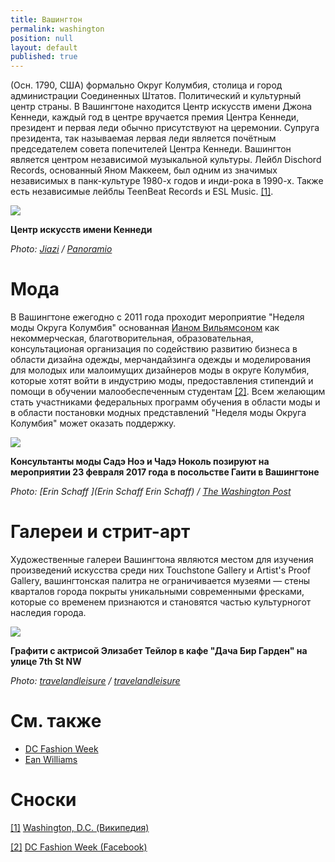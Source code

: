 ```yaml
---
title: Вашингтон
permalink: washington
position: null
layout: default
published: true
---
```


(Осн. 1790, США) формально Округ Колумбия, столица и город администрации Соединенных Штатов. Политический и культурный центр страны. В Вашингтоне находится Центр искусств имени Джона Кеннеди, каждый год в центре вручается премия Центра Кеннеди, президент и первая леди обычно присутствуют на церемонии. Супруга президента, так называемая лервая леди является почётным председателем совета попечителей Центра Кеннеди. Вашингтон является центром независимой музыкальной культуры. Лейбл Dischord Records, основанный Яном Маккеем, был одним из значимых независимых в панк-культуре 1980-х годов и инди-рока в 1990-х. Также есть независимые лейблы TeenBeat Records и ESL Music. <span id="a1">[\[1\]](#f1)</span>.

![](https://upload.wikimedia.org/wikipedia/commons/c/cf/Kennedy_Center_-_panoramio.jpg)

**Центр искусств имени Кеннеди**

*Photo: [Jiazi](jiazi) / [Panoramio ](http://example.net/)*

# Мода

В Вашингтоне ежегодно с 2011 года проходит мероприятие "Неделя моды Округа Колумбия" основанная [Ианом Вильямсоном](williams-ean) как некоммерческая, благотворительная, образовательная, консультационая организация по содействию развитию бизнеса в области дизайна одежды, мерчандайзинга одежды и моделирования для молодых или малоимущих дизайнеров моды в округе Колумбия, которые хотят войти в индустрию моды, предоставления стипендий и помощи в обучении малообеспеченным студентам <span id="a2">[\[2\]](#f2)</span>. Всем желающим стать участниками федеральных программ обучения в области моды и в области постановки модных представлений "Неделя моды Округа Колумбия" может оказать поддержку.


![](https://www.washingtonpost.com/resizer/C1DSbEIaXHSkBXnEsODl5f9yZDI=/1484x0/arc-anglerfish-washpost-prod-washpost.s3.amazonaws.com/public/64OZJICLEI6H3G3FMKMC5ICDK4.jpg)

**Консультанты моды Садэ Ноэ и Чадэ Ноколь позируют на мероприятии 23 февраля 2017 года в посольстве Гаити в Вашингтоне**

*Photo: [Erin Schaff ](Erin Schaff Erin Schaff) / [The Washington Post](https://www.washingtonpost.com/news/reliable-source/wp/2018/02/25/the-scene-diplomacy-by-design-at-the-haitian-embassy/?utm_term=.247d3963eb4d)*

# Галереи и стрит-арт

Художественные галереи Вашингтона являются местом для изучения произведений искусства среди них Touchstone Gallery и Artist's Proof Gallery, вашингтонская  палитра не ограничивается музеями — стены кварталов города покрыты уникальными современными фресками, которые со временем признаются и становятся частью культурногот наследия города.

![](http://cdn-image.travelandleisure.com/sites/default/files/styles/marquee_large_2x/public/1444076834/DCGUIDE1015-dacha.jpg)

**Графити с актрисой Элизабет Тейлор в кафе "Дача Бир Гарден" на улице 7th St NW**

*Photo: [travelandleisure](travelandleisure) / [travelandleisure](travelandleisure)*

# См. также

- [DC Fashion Week](dc-fachion-week)
- [Ean Williams](williams-ean)

# Сноски

[[1]](#a1) <span id="f1"></span> [Washington, D.C. (Википедия)](https://en.wikipedia.org/wiki/Washington,_D.C.)

[[2]](#a2) <span id="f2"></span> [DC Fashion Week (Facebook)](https://www.facebook.com/dcfashionweek/)
